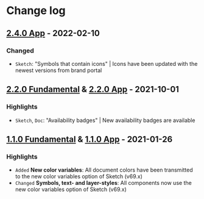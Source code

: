 # Change log

## [2.4.0 App](https://github.com/cake-hub/lidl-app-sketch/tree/v2.4.0) - 2022-02-10

### Changed

* `Sketch`: "Symbols that contain icons" | Icons have been updated with the newest versions from brand portal


## [2.2.0 Fundamental](https://github.com/cake-hub/lidl-sketch/tree/v2.2.0) & [2.2.0 App](https://github.com/cake-hub/lidl-app-sketch/tree/v2.2.0) - 2021-10-01

### Highlights

* `Sketch`, `Doc`: "Availability badges" | New availability badges are available


## [1.1.0 Fundamental](https://github.com/cake-hub/lidl-sketch/tree/v1.1.0) & [1.1.0 App](https://github.com/cake-hub/lidl-app-sketch/tree/v1.1.0) - 2021-01-26

### Highlights

* `Added` **New color variables**: All document colors have been transmitted to the new color variables option of Sketch (v69.x)
* `Changed` **Symbols, text- and layer-styles**: All components now use the new color variables option of Sketch (v69.x)

